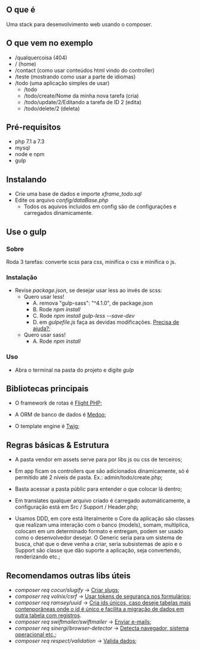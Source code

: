 ## O que é

Uma stack para desenvolvimento web usando o composer. 

## O que vem no exemplo

- /qualquercoisa (404)
- / (home)
- /contact (como usar conteúdos html vindo do controller)
- /teste (mostrando como usar a parte de idiomas)
- /todo (uma aplicação simples de usar)
  - /todo
  - /todo/create/Nome da minha nova tarefa (cria)
  - /todo/update/2/Editando a tarefa de ID 2 (edita)
  - /todo/delete/2 (deleta)

## Pré-requisitos

- php 7.1 a 7.3
- mysql
- node e npm
- gulp

## Instalando

- Crie uma base de dados e importe *xframe_todo.sql*
- Edite os arquivo *config/dataBase.php*
  - Todos os aquivos incluidos em config são de configurações e carregados dinamicamente.

## Use o gulp

  ### Sobre
  Roda 3 tarefas: converte scss para css, minifica o css e minifica o js.

  ### Instalação
  - Revise *package.json*, se desejar usar less ao invés de scss:
    - Quero usar less!
      - A. remova "gulp-sass": "^4.1.0", de package.json
      - B. Rode *npm install*
      - C. Rode *npm install gulp-less --save-dev*
      - D. em *gulpefile.js* faça as devidas modificações. [Precisa de ajuda?](https://www.youtube.com/watch?v=vyRLprv12eA);
    - Quero usar sass!
      - A. Rode *npm install*
  
  ### Uso
  - Abra o terminal na pasta do projeto e digite *gulp*

## Bibliotecas principais

- O framework de rotas é [Flight PHP](http://flightphp.com/);

- A ORM de banco de dados é [Medoo](https://medoo.in/);

- O template engine é [Twig](https://twig.symfony.com/);
    
## Regras básicas & Estrutura

- A pasta vendor em assets serve para por libs js ou css de terceiros;

- Em app ficam os controllers que são adicionados dinamicamente, só é permitido até 2 níveis de pasta. Ex.: admin/todo/create.php;

- Basta acessar a pasta públic para entender o que colocar lá dentro;

- Em translates qualquer arquivo criado é carregado automáticamente, a configuração está em Src / Support / Header.php;

- Usamos DDD, em core está literalmente o Core da aplicação são classes que realizam uma interação com o banco (models), somam, multiplica, colocam em um determinado formato e entregam, podem ser usado como o desenvolvedor desejar. O Generic seria para um sistema de busca, chat que o deve venha a criar, seria subsistemas de apio e o Support são classe que dão suporte a aplicação, seja convertendo, renderizando etc.; 

## Recomendamos outras libs úteis
- *composer req cocur/slugify* -> [Criar slugs](https://github.com/cocur/slugify);
- *composer req volnix/csrf* -> [Usar tokens de segurança nos formulários](https://github.com/volnix/csrf);
- *composer req ramsey/uuid* -> [Cria ids únicos, caso deseje tabelas mais contenporâneas onde o id é único e facilita a migração de dados em outra tabela com registros](https://uuid.ramsey.dev/en/latest/quickstart.html).
- *composer req swiftmailer/swiftmailer* -> [Enviar e-mails](https://swiftmailer.symfony.com/docs/introduction.html);
- *composer req sinergi/browser-detector* -> [Detecta navegador, sistema operacional etc.](https://github.com/sinergi/php-browser-detector);
- *composer req respect/validation* -> [Valida dados](https://respect-validation.readthedocs.io/en/2.0/);